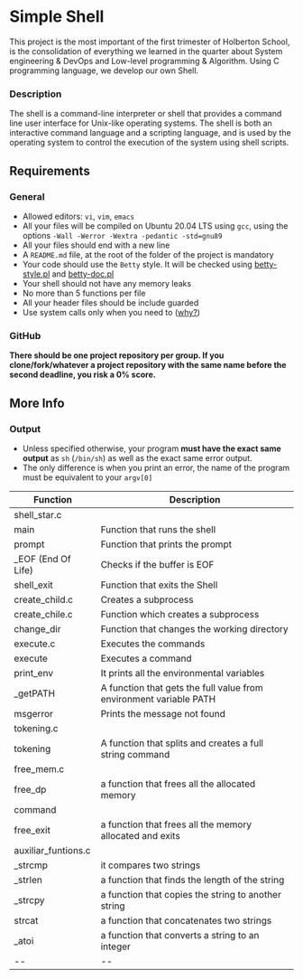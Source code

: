 # Simple Shell

This project is the most important of the first trimester of Holberton School, is the consolidation of everything we learned in the quarter about System engineering & DevOps and Low-level programming & Algorithm. Using C programming language, we develop our own Shell.

### Description

The shell is a command-line interpreter or shell that provides a command line user interface for Unix-like operating systems. The shell is both an interactive command language and a scripting language, and is used by the operating system to control the execution of the system using shell scripts.

## Requirements

### General

-   Allowed editors:  `vi`,  `vim`,  `emacs`
-   All your files will be compiled on Ubuntu 20.04 LTS using  `gcc`, using the options  `-Wall -Werror -Wextra -pedantic -std=gnu89`
-   All your files should end with a new line
-   A  `README.md`  file, at the root of the folder of the project is mandatory
-   Your code should use the  `Betty`  style. It will be checked using  [betty-style.pl](https://github.com/holbertonschool/Betty/blob/master/betty-style.pl "betty-style.pl")  and  [betty-doc.pl](https://github.com/holbertonschool/Betty/blob/master/betty-doc.pl "betty-doc.pl")
-   Your shell should not have any memory leaks
-   No more than 5 functions per file
-   All your header files should be include guarded
-   Use system calls only when you need to ([why?](https://intranet.hbtn.io/rltoken/rp53OodD6JzhS5Cv4DHkxQ "why?"))

### GitHub

**There should be one project repository per group. If you clone/fork/whatever a project repository with the same name before the second deadline, you risk a 0% score.**

## More Info

### Output

-   Unless specified otherwise, your program  **must have the exact same output**  as  `sh`  (`/bin/sh`) as well as the exact same error output.
-   The only difference is when you print an error, the name of the program must be equivalent to your  `argv[0]`

|Function|Description  |
|--|--|
|shell_star.c|
|main | Function that runs the shell|
|prompt | Function that prints the prompt|
|_EOF (End Of Life)| Checks if the buffer is EOF|
|shell_exit | Function that exits the Shell|
| create_child.c | Creates a subprocess |
|create_chile.c | Function which creates a subprocess|
|change_dir|Function that changes the working directory|
| execute.c| Executes the commands|
|execute| Executes a command|
|print_env| It prints all the environmental variables|
|_getPATH| A function that gets the full value from environment variable PATH|
|msgerror| Prints the message not found|
|tokening.c||
|tokening| A function that splits and creates a full string command|
|free_mem.c||
|free_dp| a function that frees all the allocated memory|
|command|
|free_exit| a function that frees all the memory allocated and exits|
|auxiliar_funtions.c||
|_strcmp| it compares two strings|
|_strlen| a function that finds the length of the string|
|_strcpy| a function that copies the string to another string|
|strcat| a function that concatenates two strings|
|_atoi|a function that converts a string to an integer|
|--|--|

